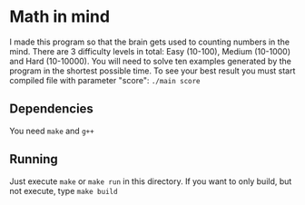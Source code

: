 # Math in mind

I made this program so that the brain gets used to counting numbers in the mind.
There are 3 difficulty levels in total: Easy (10-100), Medium (10-1000) and Hard (10-10000).
You will need to solve ten examples generated by the program in the shortest possible time.
To see your best result you must start compiled file with parameter "score": ```./main score```

## Dependencies

You need `make` and `g++`

## Running

Just execute `make` or `make run` in this directory.
If you want to only build, but not execute, type `make build`
